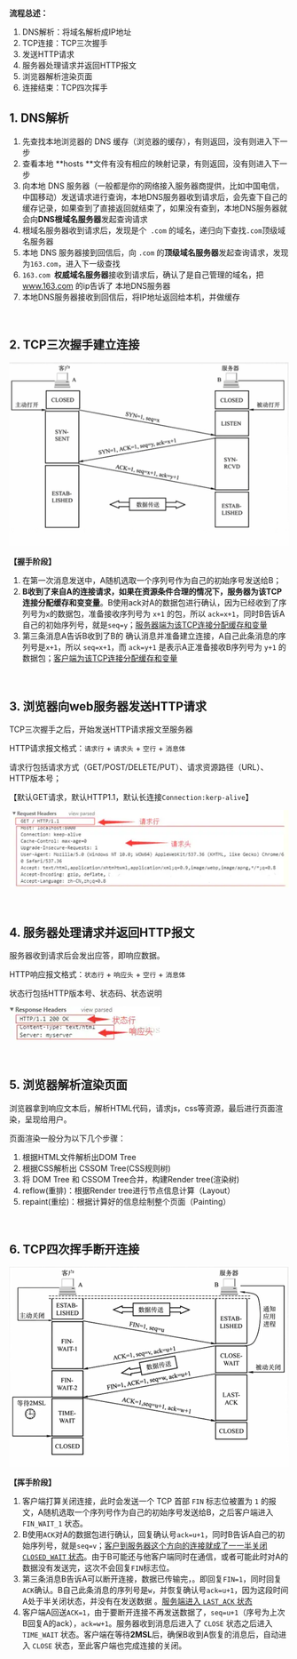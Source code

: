 **流程总述：**

1. DNS解析：将域名解析成IP地址
2. TCP连接：TCP三次握手
3. 发送HTTP请求
4. 服务器处理请求并返回HTTP报文
5. 浏览器解析渲染页面
6. 连接结束：TCP四次挥手

## 1. DNS解析

1. 先查找本地浏览器的 DNS 缓存（浏览器的缓存），有则返回，没有则进入下一步
2. 查看本地 **hosts **文件有没有相应的映射记录，有则返回，没有则进入下一步
3. 向本地 DNS 服务器（一般都是你的网络接入服务器商提供，比如中国电信，中国移动）发送请求进行查询，本地DNS服务器收到请求后，会先查下自己的缓存记录，如果查到了直接返回就结束了，如果没有查到，本地DNS服务器就会向**DNS根域名服务器**发起查询请求
4. 根域名服务器收到请求后，发现是个` .com` 的域名，递归向下查找`.com`顶级域名服务器
5. 本地 DNS 服务器接到回信后，向 `.com` 的**顶级域名服务器**发起查询请求，发现为`163.com`，进入下一级查找
7. `163.com `**权威域名服务器**接收到请求后，确认了是自己管理的域名，把 www.163.com 的ip告诉了 本地DNS服务器
8. 本地DNS服务器接收到回信后，将IP地址返回给本机，并做缓存

<br>

## 2. TCP三次握手建立连接

![](8.输入URL到跳转.assets/20200727162741.png)

**【握手阶段】**

1. 在第一次消息发送中，A随机选取一个序列号作为自己的初始序号发送给B；
2. **B收到了来自A的连接请求，如果在资源条件合理的情况下，服务器为该TCP连接分配缓存和变变量**。B使用ack对A的数据包进行确认，因为已经收到了序列号为`x`的数据包，准备接收序列号为 `x+1` 的包，所以 `ack=x+1`，同时B告诉A自己的初始序列号，就是`seq=y`；<u>服务器端为该TCP连接分配缓存和变量</u>
3. 第三条消息A告诉B收到了B的 确认消息并准备建立连接，A自己此条消息的序列号是`x+1`，所以 `seq=x+1`，而 `ack=y+1` 是表示A正准备接收B序列号为 `y+1` 的数据包；<u>客户端为该TCP连接分配缓存和变量</u>

<br>

## 3. 浏览器向web服务器发送HTTP请求

TCP三次握手之后，开始发送HTTP请求报文至服务器

HTTP请求报文格式：`请求行` +  `请求头` +  `空行` + `消息体`

请求行包括请求方式（GET/POST/DELETE/PUT）、请求资源路径（URL）、HTTP版本号；

【默认GET请求，默认HTTP1.1，默认长连接`Connection:kerp-alive`】

![image](8.输入URL到跳转.assets/1596589633888-92518967-0cbf-444c-bd80-fb46de3a2c7d.webp)

<br>

## 4. 服务器处理请求并返回HTTP报文

服务器收到请求后会发出应答，即响应数据。

HTTP响应报文格式：`状态行` + `响应头` + `空行` + `消息体`

状态行包括HTTP版本号、状态码、状态说明



![image](8.输入URL到跳转.assets/1596589633924-4eca950e-e285-473d-9730-a96e5773891a.webp)

<br>

## 5. 浏览器解析渲染页面

浏览器拿到响应文本后，解析HTML代码，请求js，css等资源，最后进行页面渲染，呈现给用户。

页面渲染一般分为以下几个步骤：

1. 根据HTML文件解析出DOM Tree
2. 根据CSS解析出 CSSOM Tree(CSS规则树)
3. 将 DOM Tree 和 CSSOM Tree合并，构建Render tree(渲染树)
4. reflow(重排)：根据Render tree进行节点信息计算（Layout）
5. repaint(重绘)：根据计算好的信息绘制整个页面（Painting）

<br>

## 6. TCP四次挥手断开连接

![](8.输入URL到跳转.assets/20200727162558.png)

**【挥手阶段】**

1. 客户端打算关闭连接，此时会发送一个 TCP 首部 `FIN` 标志位被置为 `1` 的报文，A随机选取一个序列号作为自己的初始序号发送给B，之后客户端进入 `FIN_WAIT_1` 状态。
2. B使用`ACK`对A的数据包进行确认，回复确认号`ack=u+1`，同时B告诉A自己的初始序列号，就是`seq=v`；<u>客户到服务器这个方向的连接就成了一一半关闭 `CLOSED_WAIT` 状态</u>。由于B可能还与他客户端同时在通信，或者可能此时对A的数据没有发送完，这次不会回复`FIN`标志位。
3. 第三条消息B告诉A可以断开连接，数据已传输完，。即回复`FIN=1`，同时回复`ACK`确认。B自己此条消息的序列号是`w`，并恢复确认号`ack=u+1`，因为这段时间A处于半关闭状态，并没有在发送数据 。<u>服务端进入 `LAST_ACK` 状态</u>
4. 客户端A回送`ACK=1`，由于要断开连接不再发送数据了，`seq=u+1`（序号为上次B回复A的ack），`ack=w+1`。服务器收到消息后进入了 `CLOSE` 状态之后进入 `TIME_WAIT` 状态。客户端在等待**2MSL**后，确保B收到A恢复的消息后，自动进入 `CLOSE` 状态，至此客户端也完成连接的关闭。



